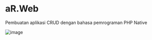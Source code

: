 # aR.Web
Pembuatan aplikasi CRUD dengan bahasa pemrograman PHP Native

![image](https://user-images.githubusercontent.com/48147326/226861962-71375399-7b44-4119-8178-47c141501405.png)
